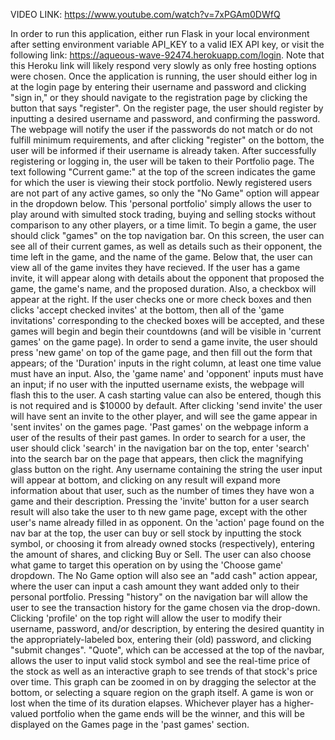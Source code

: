 VIDEO LINK: https://www.youtube.com/watch?v=7xPGAm0DWfQ

In order to run this application, either run Flask in your local environment after setting environment variable API_KEY to a valid IEX API key, or visit the following link: https://aqueous-wave-92474.herokuapp.com/login. Note that this Heroku link will likely respond very slowly as only free hosting options were chosen. 
Once the application is running, the user should either log in at the login page by entering their username and password and clicking "sign in," or they should navigate to the registration page by clicking the button that says "register". On the register page, the user should register by inputting a desired username and password, and confirming the password. The webpage will notify the user if the passwords do not match or do not fulfill minimum requirements, and after clicking "register" on the bottom, the user will be informed if their username is already taken. 
After successfully registering or logging in, the user will be taken to their Portfolio page. The text following "Current game:" at the top of the screen indicates the game for which the user is viewing their stock portfolio. Newly registered users are not part of any active games, so only the "No Game" option will appear in the dropdown below. This 'personal portfolio' simply allows the user to play around with simulted stock trading, buying and selling stocks without comparison to any other players, or a time limit. 
To begin a game, the user should click "games" on the top navigation bar. On this screen, the user can see all of their current games, as well as details such as their opponent, the time left in the game, and the name of the game. Below that, the user can view all of the game invites they have recieved. If the user has a game invite, it will appear along with details about the opponent that proposed the game, the game's name, and the proposed duration. Also, a checkbox will appear at the right. If the user checks one or more check boxes and then clicks 'accept checked invites' at the bottom, then all of the 'game invitations' corresponding to the checked boxes will be accepted, and these games will begin and begin their countdowns (and will be visible in 'current games' on the game page). 
In order to send a game invite, the user should press 'new game' on top of the game page, and then fill out the form that appears; of the 'Duration' inputs in the right column, at least one time value must have an input. Also, the 'game name' and 'opponent' inputs must have an input; if no user with the inputted username exists, the webpage will flash this to the user. A cash starting value can also be entered, though this is not required and is $10000 by default. After clicking 'send invite' the user will have sent an invite to the other player, and will see the game appear in 'sent invites' on the games page. 
'Past games' on the webpage inform a user of the results of their past games. 
In order to search for a user, the user should click 'search' in the navigation bar on the top, enter 'search' into the search bar on the page that appears, then click the magnifying glass button on the right. Any username containing the string the user input will appear at bottom, and clicking on any result will expand more information about that user, such as the number of times they have won a game and their description. Pressing the 'invite' button for a user search result will also take the user to th new game page, except with the other user's name already filled in as opponent. 
On the 'action' page found on the nav bar at the top, the user can buy or sell stock by inputting the stock symbol, or choosing it from already owned stocks (respectively), entering the amount of shares, and clicking Buy or Sell. The user can also choose what game to target this operation on by using the 'Choose game' dropdown. The No Game option will also see an "add cash" action appear, where the user can input a cash amount they want added only to their personal portfolio. 
Pressing "history" on the navigation bar will allow the user to see the transaction history for the game chosen via the drop-down. 
Clicking 'profile' on the top right will allow the user to modify their username, password, and/or description, by entering the desired quantity in the appropriately-labeled box, entering their (old) password, and clicking "submit changes". 
"Quote", which can be accessed at the top of the navbar, allows the user to input  valid stock symbol and see the real-time price of the stock as well as an interactive graph to see trends of that stock's price over time. This graph can be zoomed in on by dragging the selector at the bottom, or selecting a square region on the graph itself.
A game is won or lost when the time of its duration elapses. Whichever player has a higher-valued portfolio when the game ends will be the winner, and this will be displayed on the Games page in the 'past games' section. 
